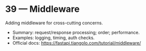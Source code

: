 # 39 — Middleware

Adding middleware for cross-cutting concerns.

- Summary: request/response processing; order; performance.
- Examples: logging, timing, auth checks.
- Official docs: https://fastapi.tiangolo.com/tutorial/middleware/

